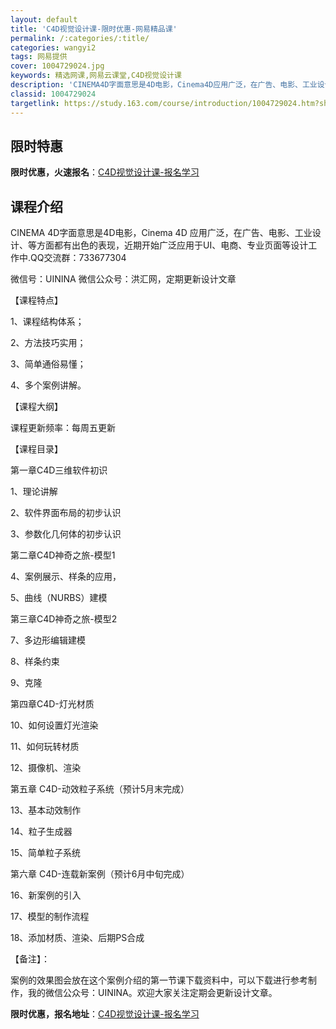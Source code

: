 ```yaml
---
layout: default
title: 'C4D视觉设计课-限时优惠-网易精品课'
permalink: /:categories/:title/
categories: wangyi2
tags: 网易提供
cover: 1004729024.jpg
keywords: 精选网课,网易云课堂,C4D视觉设计课
description: 'CINEMA4D字面意思是4D电影，Cinema4D应用广泛，在广告、电影、工业设计、等方面都有出色的表现，近期开始广泛'
classid: 1004729024
targetlink: https://study.163.com/course/introduction/1004729024.htm?share=1&shareId=1025206652&utm_campaign=share&utm_medium=iphoneShare&utm_source=&utm_u=1025206652
---
```


## 限时特惠

**限时优惠，火速报名**：[C4D视觉设计课-报名学习](https://study.163.com/course/introduction/1004729024.htm?share=1&shareId=1025206652&utm_campaign=share&utm_medium=iphoneShare&utm_source=&utm_u=1025206652)

## 课程介绍

CINEMA 4D字面意思是4D电影，Cinema 4D 应用广泛，在广告、电影、工业设计、等方面都有出色的表现，近期开始广泛应用于UI、电商、专业页面等设计工作中.QQ交流群：733677304

微信号：UININA   微信公众号：洪汇网，定期更新设计文章





【课程特点】

1、课程结构体系；

2、方法技巧实用；

3、简单通俗易懂；

4、多个案例讲解。



【课程大纲】

课程更新频率：每周五更新



【课程目录】

第一章C4D三维软件初识

1、理论讲解

2、软件界面布局的初步认识

3、参数化几何体的初步认识



第二章C4D神奇之旅-模型1

4、案例展示、样条的应用，

5、曲线（NURBS）建模





第三章C4D神奇之旅-模型2

7、多边形编辑建模

8、样条约束

9、克隆



第四章C4D-灯光材质

10、如何设置灯光渲染

11、如何玩转材质

12、摄像机、渲染



第五章 C4D-动效粒子系统（预计5月末完成）

13、基本动效制作

14、粒子生成器

15、简单粒子系统



第六章 C4D-连载新案例（预计6月中旬完成）

16、新案例的引入

17、模型的制作流程

18、添加材质、渲染、后期PS合成



【备注】：

案例的效果图会放在这个案例介绍的第一节课下载资料中，可以下载进行参考制作，我的微信公众号：UININA。欢迎大家关注定期会更新设计文章。

**限时优惠，报名地址**：[C4D视觉设计课-报名学习](https://study.163.com/course/introduction/1004729024.htm?share=1&shareId=1025206652&utm_campaign=share&utm_medium=iphoneShare&utm_source=&utm_u=1025206652)

